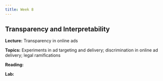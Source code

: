 ```yaml
---
title: Week 8
---
```


## Transparency and Interpretability

**Lecture:** Transparency in online ads

<!--- * DS-GA 1017: [slides](../../../assets/8_Transparency_Ads_1017.pdf) * DS-UA 202: [slides](../../../assets/12_transparency_ads_202_2023.pdf) -->

**Topics:** Experiments in ad targeting and delivery; discrimination in online ad delivery; legal ramifications

**Reading:** 
<!--- [Transparency and Interpretability Reader](../../../assets/transparency_reader_2024.pdf) -->

**Lab:** 

<!--- ShaRP: an implementation of QII + explaining rankings * DS-UA 202: [ShaRP](https://drive.google.com/file/d/1Pt95RDWl1LMJ8vIa8rxB5E1jjM9qkQPs/view?usp=sharing) * DS-GA 1017: [ShaRP](https://drive.google.com/file/d/1Pt95RDWl1LMJ8vIa8rxB5E1jjM9qkQPs/view?usp=sharing)  -->
